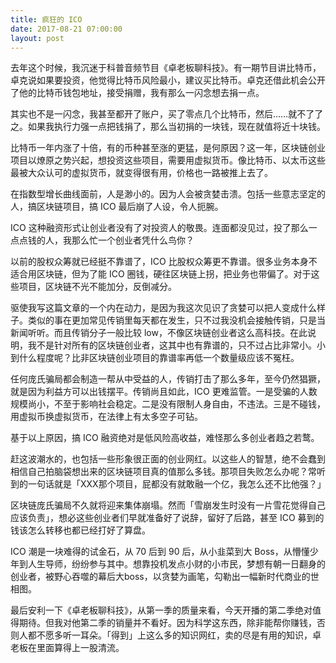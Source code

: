 ```yaml
---
title: 疯狂的 ICO
date: 2017-08-21 07:00:00
layout: post
---
```


去年这个时候，我沉迷于科普音频节目《卓老板聊科技》。有一期节目讲比特币，卓克说如果要投资，他觉得比特币风险最小，建议买比特币。卓克还借此机会公开了他的比特币钱包地址，接受捐赠，我有那么一闪念想去捐一点。

其实也不是一闪念，我甚至都开了账户，买了零点几个比特币，然后……就不了了之。如果我执行力强一点把钱捐了，那么当初捐的一块钱，现在就值将近十块钱。

比特币一年内涨了十倍，有的币种甚至涨的更猛，是何原因？这一年，区块链创业项目以燎原之势兴起，想投资这些项目，需要用虚拟货币。像比特币、以太币这些最被大众认可的虚拟货币，就变得很有用，价格也一路被推上去了。

在指数型增长曲线面前，人是渺小的。因为人会被贪婪击溃。包括一些意志坚定的人，搞区块链项目，搞 ICO 最后崩了人设，令人扼腕。

ICO 这种融资形式让创业者没有了对投资人的敬畏。连面都没见过，投了那么一点点钱的人，我那么忙一个创业者凭什么鸟你？

以前的股权众筹就已经挺不靠谱了，ICO 比股权众筹更不靠谱。很多业务本身不适合用区块链，但为了能 ICO 圈钱，硬往区块链上拐，把业务也带偏了。对于这些项目，区块链不光不能加分，反倒减分。

驱使我写这篇文章的一个内在动力，是因为我这次见识了贪婪可以把人变成什么样子。类似的事在更加常见传销里每天都在发生，只不过我没机会接触传销，只是当新闻听听。而且传销分子一般比较 low，不像区块链创业者这么高科技。在此说明，我不是针对所有的区块链创业者，这其中也有靠谱的，只不过占比非常小。小到什么程度呢？比非区块链创业项目的靠谱率再低一个数量级应该不冤枉。

任何庞氏骗局都会制造一帮从中受益的人，传销打击了那么多年，至今仍然猖獗，就是因为利益方可以出钱摆平。传销尚且如此，ICO 更难监管。一是受骗的人数规模尚小，不至于影响社会稳定。二是没有限制人身自由，不违法。三是不碰钱，用虚拟币换虚拟货币，在法律上有太多空子可钻。

基于以上原因，搞 ICO 融资绝对是低风险高收益，难怪那么多创业者趋之若鹜。

赶这波潮水的，也包括一些形象很正面的创业网红。以这些人的智慧，绝不会蠢到相信自己拍脑袋想出来的区块链项目真的值那么多钱。那项目失败怎么办呢？常听到的一句话就是「XXX那个项目，屁都没有就敢融一个亿，我怎么还不比他强？」

区块链庞氏骗局不久就将迎来集体崩塌。然而「雪崩发生时没有一片雪花觉得自己应该负责」，想必这些创业者们早就准备好了说辞，留好了后路，甚至 ICO 募到的钱该怎么转移也都已经打好了算盘。

ICO 潮是一块难得的试金石，从 70 后到 90 后，从小韭菜到大 Boss，从懵懂少年到人生导师，纷纷参与其中。想靠投机发点小财的小市民，梦想有朝一日翻身的创业者，被野心吞噬的幕后大boss，以贪婪为画笔，勾勒出一幅新时代商业的世相图。

最后安利一下《卓老板聊科技》，从第一季的质量来看，今天开播的第二季绝对值得期待。但我对他第二季的销量并不看好。因为科学这东西，除非能帮你赚钱，否则人都不愿多听一耳朵。「得到」上这么多的知识网红，卖的尽是有用的知识，卓老板在里面算得上一股清流。

